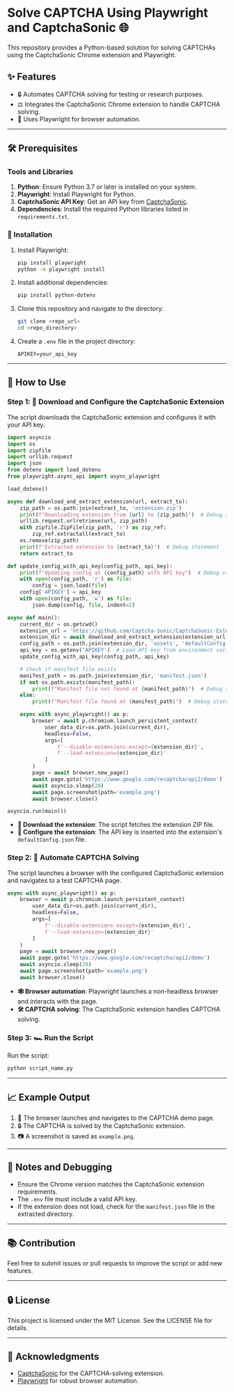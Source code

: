 # Solve CAPTCHA Using Playwright and CaptchaSonic 🌐

This repository provides a Python-based solution for solving CAPTCHAs using the CaptchaSonic Chrome extension and Playwright.

## ✨ Features
- 🔒 Automates CAPTCHA solving for testing or research purposes.
- ⚖️ Integrates the CaptchaSonic Chrome extension to handle CAPTCHA solving.
- 🔗 Uses Playwright for browser automation.

---

## 🛠️ Prerequisites

### Tools and Libraries

1. **Python**: Ensure Python 3.7 or later is installed on your system.
2. **Playwright**: Install Playwright for Python.
3. **CaptchaSonic API Key**: Get an API key from [CaptchaSonic](https://github.com/Captcha-Sonic).
4. **Dependencies**: Install the required Python libraries listed in `requirements.txt`.

### 🔧 Installation

1. Install Playwright:
   ```bash
   pip install playwright
   python -m playwright install
   ```

2. Install additional dependencies:
   ```bash
   pip install python-dotenv
   ```

3. Clone this repository and navigate to the directory:
   ```bash
   git clone <repo_url>
   cd <repo_directory>
   ```

4. Create a `.env` file in the project directory:
   ```env
   APIKEY=your_api_key
   ```

---

## 🔧 How to Use

### Step 1: 🔄 Download and Configure the CaptchaSonic Extension
The script downloads the CaptchaSonic extension and configures it with your API key.

```python
import asyncio
import os
import zipfile
import urllib.request
import json
from dotenv import load_dotenv
from playwright.async_api import async_playwright

load_dotenv()

async def download_and_extract_extension(url, extract_to):
    zip_path = os.path.join(extract_to, 'extension.zip')
    print(f"Downloading extension from {url} to {zip_path}")  # Debug statement
    urllib.request.urlretrieve(url, zip_path)
    with zipfile.ZipFile(zip_path, 'r') as zip_ref:
        zip_ref.extractall(extract_to)
    os.remove(zip_path)
    print(f"Extracted extension to {extract_to}")  # Debug statement
    return extract_to

def update_config_with_api_key(config_path, api_key):
    print(f"Updating config at {config_path} with API key")  # Debug statement
    with open(config_path, 'r') as file:
        config = json.load(file)
    config['APIKEY'] = api_key
    with open(config_path, 'w') as file:
        json.dump(config, file, indent=2)

async def main():
    current_dir = os.getcwd()
    extension_url = 'https://github.com/Captcha-Sonic/CaptchaSonic-Extension/releases/download/v0.1.3/CaptchaSonic_Chrome_v0.1.3.zip'
    extension_dir = await download_and_extract_extension(extension_url, current_dir)
    config_path = os.path.join(extension_dir, 'assets', 'defaultConfig.json')
    api_key = os.getenv('APIKEY')  # Load API key from environment variable
    update_config_with_api_key(config_path, api_key)

    # Check if manifest file exists
    manifest_path = os.path.join(extension_dir, 'manifest.json')
    if not os.path.exists(manifest_path):
        print(f"Manifest file not found at {manifest_path}")  # Debug statement
    else:
        print(f"Manifest file found at {manifest_path}")  # Debug statement

    async with async_playwright() as p:
        browser = await p.chromium.launch_persistent_context(
            user_data_dir=os.path.join(current_dir),
            headless=False,
            args=[
                f'--disable-extensions-except={extension_dir}',
                f'--load-extension={extension_dir}'
            ]
        )
        page = await browser.new_page()
        await page.goto('https://www.google.com/recaptcha/api2/demo')
        await asyncio.sleep(20)
        await page.screenshot(path='example.png')
        await browser.close()

asyncio.run(main())
```

- **📂 Download the extension**: The script fetches the extension ZIP file.
- **👤 Configure the extension**: The API key is inserted into the extension's `defaultConfig.json` file.

### Step 2: 🔧 Automate CAPTCHA Solving

The script launches a browser with the configured CaptchaSonic extension and navigates to a test CAPTCHA page.

```python
async with async_playwright() as p:
    browser = await p.chromium.launch_persistent_context(
        user_data_dir=os.path.join(current_dir),
        headless=False,
        args=[
            f'--disable-extensions-except={extension_dir}',
            f'--load-extension={extension_dir}'
        ]
    )
    page = await browser.new_page()
    await page.goto('https://www.google.com/recaptcha/api2/demo')
    await asyncio.sleep(20)
    await page.screenshot(path='example.png')
    await browser.close()
```

- **🕸️ Browser automation**: Playwright launches a non-headless browser and interacts with the page.
- **🛠️ CAPTCHA solving**: The CaptchaSonic extension handles CAPTCHA solving.

### Step 3: 🏎️ Run the Script
Run the script:

```bash
python script_name.py
```

---

## 📈 Example Output

1. 🔧 The browser launches and navigates to the CAPTCHA demo page.
2. 🔒 The CAPTCHA is solved by the CaptchaSonic extension.
3. 📷 A screenshot is saved as `example.png`.

---

## 🔧 Notes and Debugging
- Ensure the Chrome version matches the CaptchaSonic extension requirements.
- The `.env` file must include a valid API key.
- If the extension does not load, check for the `manifest.json` file in the extracted directory.

---

## 📚 Contribution
Feel free to submit issues or pull requests to improve the script or add new features.

---

## 🔒 License
This project is licensed under the MIT License. See the LICENSE file for details.

---

## 🙏 Acknowledgments
- [CaptchaSonic](https://github.com/Captcha-Sonic) for the CAPTCHA-solving extension.
- [Playwright](https://playwright.dev/python/) for robust browser automation.

